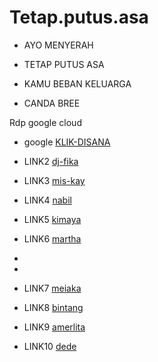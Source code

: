 # Tetap.putus.asa


* AYO MENYERAH
* TETAP PUTUS ASA
* KAMU BEBAN KELUARGA

* CANDA BREE

Rdp google cloud


* google [KLIK-DISANA](https://shell.cloud.google.com/?hl=en_US&fromcloudshell=true&show=ide%2Cterminal)

* LINK2 [dj-fika](https://dooood.com/f/snljzuqh0p)

* LINK3 [mis-kay](https://dooood.com/f/lm5jcqqeqo)

* LINK4 [nabil](https://dood.wf/f/vknswhrh3d)

* LINK5 [kimaya](https://dood.wf/f/svj49loaos)

* LINK6 [martha](https://dood.wf/f/6s59uqigqq)
* 
* 
* LINK7 [meiaka](https://dood.wf/f/6s59uqigqq)

* LINK8 [bintang](https://dood.wf/f/4l9ccoqatv)

* LINK9 [amerlita](https://dooood.com/f/umotd1d96u)

* LINK10 [dede](https://dood.wf/f/af4td7ywq0)


